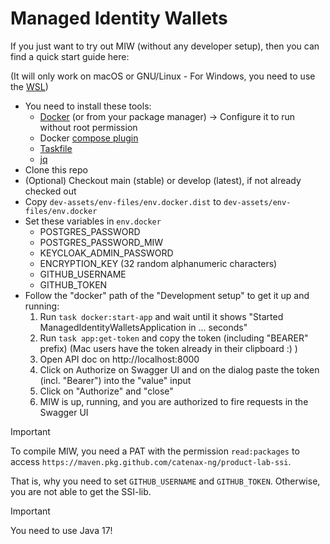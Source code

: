 # Managed Identity Wallets

If you just want to try out MIW (without any developer setup), then you can find a quick start guide here:

(It will only work on macOS or GNU/Linux - For Windows,
you need to use the [WSL](https://learn.microsoft.com/de-de/windows/wsl/install))

- You need to install these tools:
    - [Docker](https://docs.docker.com/desktop/) (or from your package manager)
      -> Configure it to run without root permission
    - Docker [compose plugin](https://docs.docker.com/compose/)
    - [Taskfile](https://taskfile.dev)
    - [jq](https://jqlang.github.io/jq/)
- Clone this repo
- (Optional) Checkout main (stable) or develop (latest), if not already checked out
- Copy `dev-assets/env-files/env.docker.dist` to `dev-assets/env-files/env.docker`
- Set these variables in `env.docker`
    - POSTGRES_PASSWORD
    - POSTGRES_PASSWORD_MIW
    - KEYCLOAK_ADMIN_PASSWORD
    - ENCRYPTION_KEY (32 random alphanumeric characters)
    - GITHUB_USERNAME
    - GITHUB_TOKEN
- Follow the "docker" path of the "Development setup" to get it up and running:
    1. Run `task docker:start-app` and wait until it shows "Started ManagedIdentityWalletsApplication in ... seconds"
    2. Run `task app:get-token` and copy the token (including "BEARER" prefix) (Mac users have the token already in their clipboard :) )
    3. Open API doc on http://localhost:8000
    4. Click on Authorize on Swagger UI and on the dialog paste the token (incl. "Bearer") into the "value" input
    5. Click on "Authorize" and "close"
    6. MIW is up, running, and you are authorized to fire requests in the Swagger UI

> [!IMPORTANT]  
> To compile MIW,
> you need a PAT with the permission `read:packages` to 
> access `https://maven.pkg.github.com/catenax-ng/product-lab-ssi`.
> 
> That is, why you need to set `GITHUB_USERNAME` and `GITHUB_TOKEN`. Otherwise, you are not able to get the SSI-lib.

> [!IMPORTANT]  
> You need to use Java 17!
